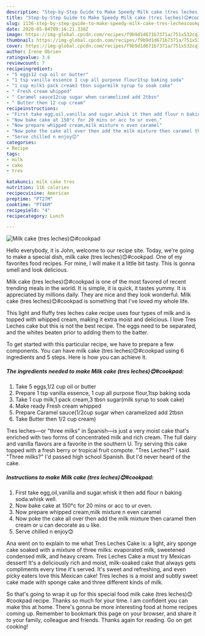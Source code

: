 ```yaml
---
description: "Step-by-Step Guide to Make Speedy Milk cake (tres leches)😊#cookpad"
title: "Step-by-Step Guide to Make Speedy Milk cake (tres leches)😊#cookpad"
slug: 1136-step-by-step-guide-to-make-speedy-milk-cake-tres-lechescookpad
date: 2020-05-04T09:16:21.338Z
image: https://img-global.cpcdn.com/recipes/f9b9d1d671b7371a/751x532cq70/milk-cake-tres-leches😊cookpad-recipe-main-photo.jpg
thumbnail: https://img-global.cpcdn.com/recipes/f9b9d1d671b7371a/751x532cq70/milk-cake-tres-leches😊cookpad-recipe-main-photo.jpg
cover: https://img-global.cpcdn.com/recipes/f9b9d1d671b7371a/751x532cq70/milk-cake-tres-leches😊cookpad-recipe-main-photo.jpg
author: Irene Obrien
ratingvalue: 3.6
reviewcount: 7
recipeingredient:
- "5 eggs12 cup oil or butter"
- "1 tsp vanilla essence 1 cup all purpose flour1tsp baking soda"
- "1 cup milk1 pack cream3 tbsn sugarmilk syrup to soak cake"
- " Fresh cream whipped"
- " Caramel sauce12cup sugar when caramelized add 2tbsn"
- " Butter then 12 cup cream"
recipeinstructions:
- "First take egg,oil,vanilla and sugar.whisk it then add flour n baking soda.whisk well."
- "Now bake cake at 150°c for 20 mins or acc to ur oven."
- "Now prepare whipped cream,milk mixture n even caramel"
- "Now poke the cake all over then add the milk mixture then caramel then cream or u can decorate as u like."
- "Serve chilled n enjoy😊"
categories:
- Recipe
tags:
- milk
- cake
- tres

katakunci: milk cake tres 
nutrition: 116 calories
recipecuisine: American
preptime: "PT27M"
cooktime: "PT46M"
recipeyield: "4"
recipecategory: Lunch

---
```



![Milk cake (tres leches)😊#cookpad](https://img-global.cpcdn.com/recipes/f9b9d1d671b7371a/751x532cq70/milk-cake-tres-leches😊cookpad-recipe-main-photo.jpg)

Hello everybody, it is John, welcome to our recipe site. Today, we're going to make a special dish, milk cake (tres leches)😊#cookpad. One of my favorites food recipes. For mine, I will make it a little bit tasty. This is gonna smell and look delicious.

Milk cake (tres leches)😊#cookpad is one of the most favored of recent trending meals in the world. It is simple, it is quick, it tastes yummy. It is appreciated by millions daily. They are nice and they look wonderful. Milk cake (tres leches)😊#cookpad is something that I've loved my whole life.

This light and fluffy tres leches cake recipe uses four types of milk and is topped with whipped cream, making it extra moist and delicious. I love Tres Leches cake but this is not the best recipe. The eggs need to be separated, and the whites beaten prior to adding them to the batter.


To get started with this particular recipe, we have to prepare a few components. You can have milk cake (tres leches)😊#cookpad using 6 ingredients and 5 steps. Here is how you can achieve it.

<!--inarticleads1-->

##### The ingredients needed to make Milk cake (tres leches)😊#cookpad:

1. Take 5 eggs,1/2 cup oil or butter
1. Prepare 1 tsp vanilla essence, 1 cup all purpose flour,1tsp baking soda
1. Take 1 cup milk,1 pack cream,3 tbsn sugar(milk syrup to soak cake)
1. Make ready  Fresh cream whipped
1. Prepare  Caramel sauce(1/2cup sugar when caramelized add 2tbsn
1. Take  Butter then 1/2 cup cream)


Tres leches—or &#34;three milks&#34; in Spanish—is just a very moist cake that&#39;s enriched with two forms of concentrated milk and rich cream. The full dairy and vanilla flavors are a favorite in the southern U. Try serving this cake topped with a fresh berry or tropical fruit compote. &#34;Tres Leches?&#34; I said. &#34;Three milks?&#34; I&#39;d passed high school Spanish. But I&#39;d never heard of the cake. 

<!--inarticleads2-->

##### Instructions to make Milk cake (tres leches)😊#cookpad:

1. First take egg,oil,vanilla and sugar.whisk it then add flour n baking soda.whisk well.
1. Now bake cake at 150°c for 20 mins or acc to ur oven.
1. Now prepare whipped cream,milk mixture n even caramel
1. Now poke the cake all over then add the milk mixture then caramel then cream or u can decorate as u like.
1. Serve chilled n enjoy😊


Ana went on to explain to me what Tres Leches Cake is: a light, airy sponge cake soaked with a mixture of three milks: evaporated milk, sweetened condensed milk, and heavy cream. Tres Leches Cake a must try Mexican dessert! It&#39;s a deliciously rich and moist, milk-soaked cake that always gets compliments every time it&#39;s served. It&#39;s sweet and refreshing, and even picky eaters love this Mexican cake! Tres leches is a moist and subtly sweet cake made with sponge cake and three different kinds of milk. 

So that's going to wrap it up for this special food milk cake (tres leches)😊#cookpad recipe. Thanks so much for your time. I am confident you can make this at home. There's gonna be more interesting food at home recipes coming up. Remember to bookmark this page on your browser, and share it to your family, colleague and friends. Thanks again for reading. Go on get cooking!
